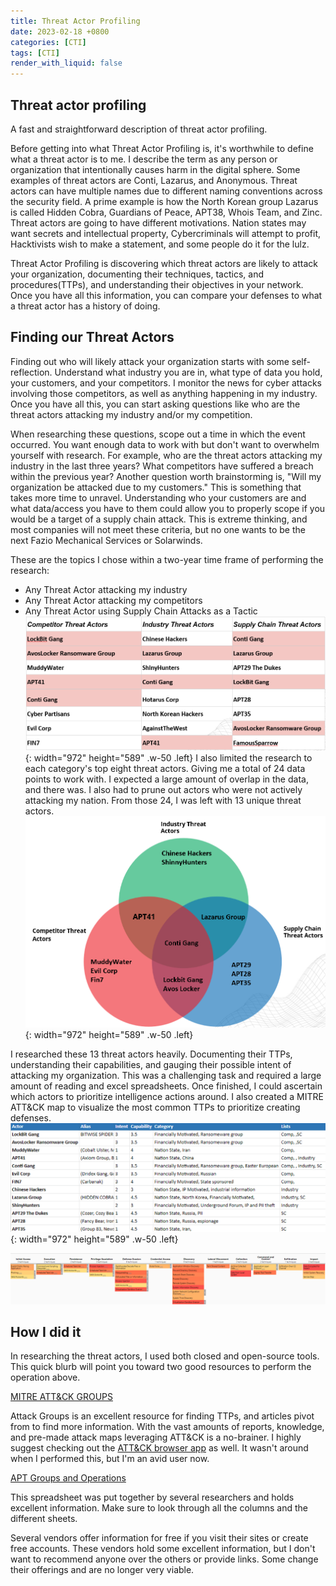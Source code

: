 ```yaml
---
title: Threat Actor Profiling
date: 2023-02-18 +0800
categories: [CTI]
tags: [CTI]
render_with_liquid: false
---
```


## Threat actor profiling 

A fast and straightforward description of threat actor profiling. 

Before getting into what Threat Actor Profiling is, it's worthwhile to define what a threat actor is to me. I describe the term as any person or organization that intentionally causes harm in the digital sphere. Some examples of threat actors are Conti, Lazarus, and Anonymous. Threat actors can have multiple names due to different naming conventions across the security field. A prime example is how the North Korean group Lazarus is called Hidden Cobra, Guardians of Peace, APT38, Whois Team, and Zinc. Threat actors are going to have different motivations. Nation states may want secrets and intellectual property, Cybercriminals will attempt to profit, Hacktivists wish to make a statement, and some people do it for the lulz.

Threat Actor Profiling is discovering which threat actors are likely to attack your organization, documenting their techniques, tactics, and procedures(TTPs), and understanding their objectives in your network. Once you have all this information, you can compare your defenses to what a threat actor has a history of doing. 


## Finding our Threat Actors
Finding out who will likely attack your organization starts with some self-reflection. Understand what industry you are in, what type of data you hold, your customers, and your competitors. I monitor the news for cyber attacks involving those competitors, as well as anything happening in my industry. Once you have all this, you can start asking questions like who are the threat actors attacking my industry and/or my competition.

When researching these questions, scope out a time in which the event occurred. You want enough data to work with but don't want to overwhelm yourself with research. For example, who are the threat actors attacking my industry in the last three years? What competitors have suffered a breach within the previous year? Another question worth brainstorming is, "Will my organization be attacked due to my customers." This is something that takes more time to unravel. Understanding who your customers are and what data/access you have to them could allow you to properly scope if you would be a target of a supply chain attack. This is extreme thinking, and most companies will not meet these criteria, but no one wants to be the next Fazio Mechanical Services or Solarwinds.

These are the topics I chose within a two-year time frame of performing the research: 
* Any Threat Actor attacking my industry
* Any Threat Actor attacking my competitors
* Any Threat Actor using Supply Chain Attacks as a Tactic 
![Desktop View](/assets/images/taprofiling/allgroups.png){: width="972" height="589" .w-50 .left}
I also limited the research to each category's top eight threat actors. Giving me a total of 24 data points to work with. I expected a large amount of overlap in the data, and there was. I also had to prune out actors who were not actively attacking my nation. From those 24, I was left with 13 unique threat actors. ![Desktop View](/assets/images/taprofiling/vandi.png){: width="972" height="589" .w-50 .left}

I researched these 13 threat actors heavily. Documenting their TTPs, understanding their capabilities, and gauging their possible intent of attacking my organization. This was a challenging task and required a large amount of reading and excel spreadsheets. Once finished, I could ascertain which actors to prioritize intelligence actions around. I also created a MITRE ATT&CK map to visualize the most common TTPs to prioritize creating defenses. 
![Desktop View](/assets/images/taprofiling/excelf.png){: width="972" height="589" .w-50 .left}

![Desktop View](/assets/images/taprofiling/map.png)

## How I did it
In researching the threat actors, I used both closed and open-source tools. This quick blurb will point you toward two good resources to perform the operation above. 

[MITRE ATT&CK GROUPS](https://attack.mitre.org/groups/) 
	
Attack Groups is an excellent resource for finding TTPs, and articles pivot from to find more information. With the vast amounts of reports, knowledge, and pre-made attack maps leveraging ATT&CK is a no-brainer. I highly suggest checking out the [ATT&CK browser app](https://mitre-engenuity.org/cybersecurity/center-for-threat-informed-defense/attack-powered-suit/) as well. It wasn't around when I performed this, but I'm an avid user now. 

[APT Groups and Operations](https://docs.google.com/document/d/1hJu1tBjYmUzLa2ixrHSYzr-BC8T5-SOcw0z-cKFYdzY/edit) 

This spreadsheet was put together by several researchers and holds excellent information. Make sure to look through all the columns and the different sheets. 

Several vendors offer information for free if you visit their sites or create free accounts. These vendors hold some excellent information, but I don't want to recommend anyone over the others or provide links. Some change their offerings and are no longer very viable. 



















